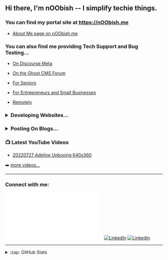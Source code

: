 ## Hi there, I'm nOObish -- I simplify techie things.

### You can find my portal site at https://nOObish.me

  - [About Me page on nOObish.me](https://noobish.me/t/hello-there-i-am-noobish-i-am-simple/7)

### You can also find me providing Tech Support and Bug Testing...
  
  - [On Discourse Meta](https://meta.discourse.org/u/denvergeeks/summary)
  
  - [On the Ghost CMS Forum](https://forum.ghost.org/u/denvergeeks/summary)
  
  - [For Seniors](https://denverit.com/seniors-tech-help/)
  
  - [For Entrepreneurs and Small Businesses](https://denverit.com/it-support-for-small-business/)
  
  - [Remotely](https://denverit.com/remote-support/)

<h3><details>
  <summary>Developing Websites...</summary>

  - https://denverit.com/follow/

</details></h3>

<h3><details>
  <summary>Posting On Blogs...</summary>
  
  #### 📕 Ghost-O-Matic.com

<!-- BLOG-POST-LIST:START -->
- [Searching for Scripts](https://ghost-o-matic.com/ghost-forum-searches/)
- [Speech-To-Text Publishing](https://ghost-o-matic.com/speech-to-text-publishing/)
- [Text-To-Speech Publishing](https://ghost-o-matic.com/beyond-words/)
- [Audio Recorder Template](https://ghost-o-matic.com/audio-recorder-template/)
- [Tag Cloud Template](https://ghost-o-matic.com/tag-cloud-template/)
<!-- BLOG-POST-LIST:END -->
[More on Ghost-O-Matic.com >>](https://ghost-o-matic.com)
  
  https://microchic.fm

</details></h3>


### 📺 Latest YouTube Videos

<!-- YOUTUBE:START -->
- [20220727 Adeline Unboxing 640x360](https://www.youtube.com/watch?v=4_0Z0Eb_yT0)
<!-- YOUTUBE:END -->

➡️ [more videos...](https://youtube.com/channel/UCT6TKhQvIo6oZCgU3ftCLaw)

---

### Connect with me:

[![noobish.me](noobish.me)](https://noobish.me)
&nbsp;&nbsp;
[![LinkedIn](./img/linkedin-light.svg)](https://linkedin.com/in/noobish#gh-light-mode-only)
[![LinkedIn](./img/linkedin-dark.svg)](https://linkedin.com/in/noobish#gh-dark-mode-only)

---

<details>
  <summary>:zap: GitHub Stats</summary>
  <img align="left" alt="codeSTACKr's GitHub Stats" src="https://github-readme-stats.vercel.app/api?username=noobishme&show_icons=true&hide_border=false&title_color=ff652f&icon_color=FFE400&bg_color=09131B&text_color=ffffff&border_color=0c1a25" />

</details>

[website]: https://noobish.me
[youtube]: https://youtube.com/channel/UCT6TKhQvIo6oZCgU3ftCLaw
[linkedin]: https://linkedin.com/in/noobish
[webdevplaylist]: https://www.youtube.com/playlist?list=PLkwxH9e_vrAJ0WbEsFA9W3I1W-g_BTsbt
[jsplaylist]: https://www.youtube.com/playlist?list=PLkwxH9e_vrALRJKu7wfXby3MKeflhTu6B
[cssplaylist]: https://www.youtube.com/playlist?list=PLkwxH9e_vrALSdvZuEh6gqQdmDoDIoqz4
[reactplaylist]: https://www.youtube.com/playlist?list=PLkwxH9e_vrAK4TdffpxKY3QGyHCpxFcQ0
